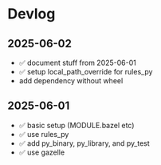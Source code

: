 # Devlog

## 2025-06-02
* ✅ document stuff from 2025-06-01
* ✅ setup local_path_override for rules_py
* add dependency without wheel

## 2025-06-01
* ✅ basic setup (MODULE.bazel etc)
* ✅ use rules_py
* ✅ add py_binary, py_library, and py_test
* ✅ use gazelle
  
